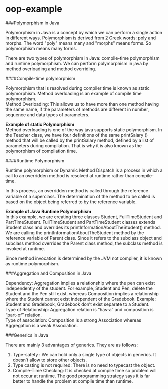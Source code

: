 # oop-example


###Polymorphism in Java

Polymorphism in Java is a concept by which we can perform a single action in different ways. Polymorphism is derived from 2 Greek words: poly and morphs. The word "poly" means many and "morphs" means forms. So polymorphism means many forms.<br>

There are two types of polymorphism in Java: compile-time polymorphism and runtime polymorphism. We can perform polymorphism in java by method overloading and method overriding.<br>

####Compile-time polymorphism

Polymorphism that is resolved during compiler time is known as static polymorphism. Method overloading is an example of compile time polymorphism.<br>
Method Overloading: This allows us to have more than one method having the same name, if the parameters of methods are different in number, sequence and data types of parameters.<br>

**Example of static Polymorphism**<br>
Method overloading is one of the way java supports static polymorphism. In the Teacher class, we have four definitions of the same printSalary () method that will be called by the printSalary method, defined by a list of parameters during compilation. That is why it is also known as the polymorphism of compilation time.<br>

####Runtime Polymorphism

Runtime polymorphism or Dynamic Method Dispatch is a process in which a call to an overridden method is resolved at runtime rather than compile-time.<br>

In this process, an overridden method is called through the reference variable of a superclass. The determination of the method to be called is based on the object being referred to by the reference variable.<br>

**Example of Java Runtime Polymorphism**<br>
In this example, we are creating three classes Student,  FullTimeStudent and PartTimeStudent. FullTimeStudent and PartTimeStudent classes extends Student class and overrides its printInformationAboutTheStudent() method. We are calling the printInformationAboutTheStudent method by the reference variable of Parent class. Since it refers to the subclass object and subclass method overrides the Parent class method, the subclass method is invoked at runtime.<br>

Since method invocation is determined by the JVM not compiler, it is known as runtime polymorphism.<br>


###Aggregation and Composition in Java

Dependency: Aggregation implies a relationship where the pen can exist independently of the student. For example, Student and Pen, delete the Student and the Pen still exist. whereas Composition implies a relationship where the Student cannot exist independent of the Gradebook. Example: Student and Gradebook, Gradebook don’t exist separate to a Student.<br>
Type of Relationship: Aggregation relation is “has-a” and composition is “part-of” relation.<br>
Type of association: Composition is a strong Association whereas Aggregation is a weak Association.<br>

###Generics in Java

There are mainly 3 advantages of generics. They are as follows:<br>

1)	Type-safety : We can hold only a single type of objects in generics. It doesn’t allow to store other objects.<br>
2)	Type casting is not required: There is no need to typecast the object.<br>
3)	Compile-Time Checking: It is checked at compile time so problem will not occur at runtime. The good programming strategy says it is far better to handle the problem at compile time than runtime.<br>